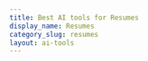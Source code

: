 ```yaml
---
title: Best AI tools for Resumes
display_name: Resumes
category_slug: resumes
layout: ai-tools
---
```

